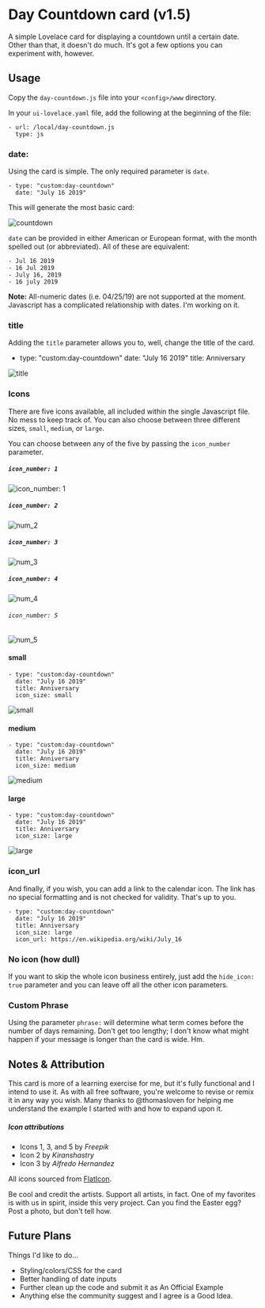# Day Countdown card (v1.5)

A simple Lovelace card for displaying a countdown until a certain date. Other than that, it doesn't do much. It's got a few options you can experiment with, however.

## Usage

Copy the `day-countdown.js` file into your `<config>/www` directory.

In your `ui-lovelace.yaml` file, add the following at the beginning of the file:

    - url: /local/day-countdown.js
      type: js
        
        
### date:

Using the card is simple. The only required parameter is `date`.

    - type: "custom:day-countdown"
      date: "July 16 2019"
      
This will generate the most basic card:


![countdown](/countdown.png)


`date` can be provided in either American or European format, with the month spelled out (or abbreviated). All of these are equivalent:

    - Jul 16 2019
    - 16 Jul 2019
    - July 16, 2019
    - 16 july 2019

**Note:** All-numeric dates (i.e. 04/25/19) are not supported at the moment. Javascript has a complicated relationship with dates. I'm working on it.

### title 
Adding the `title` parameter allows you to, well, change the title of the card.

  - type: "custom:day-countdown"
    date: "July 16 2019"
    title: Anniversary
    
![title](/title.png)
    
### Icons
There are five icons available, all included within the single Javascript file. No mess to keep track of. You can also choose between three different sizes, `small`, `medium`, or `large`.

You can choose between any of the five by passing the `icon_number` parameter. 

##### `icon_number: 1`
![icon_number: 1](/icon-1.png)

##### `icon_number: 2`
![num_2](/001-event.png)

##### `icon_number: 3`
![num_3](/004-event-1.png)

##### `icon_number: 4`
![num_4](/003-calendar-1.png)

###### `icon_number: 5`
![num_5](/005-event-2.png)


#### small
    - type: "custom:day-countdown"
      date: "July 16 2019"
      title: Anniversary
      icon_size: small
    
![small](/small.png)
    
#### medium
    - type: "custom:day-countdown"
      date: "July 16 2019"
      title: Anniversary
      icon_size: medium
    
![medium](/medium.png)
    
#### large
    - type: "custom:day-countdown"
      date: "July 16 2019"
      title: Anniversary
      icon_size: large
      
![large](/large.png)
    
### icon_url
And finally, if you wish, you can add a link to the calendar icon. The link has no special formatting and is not checked for validity. That's up to you.

    - type: "custom:day-countdown"
      date: "July 16 2019"
      title: Anniversary
      icon_size: large
      icon_url: https://en.wikipedia.org/wiki/July_16

### No icon (how dull)
If you want to skip the whole icon business entirely, just add the 
`hide_icon: true`
parameter and you can leave off all the other icon parameters.

### Custom Phrase
Using the parameter `phrase:` will determine what term comes before the number of days remaining. Don't get too lengthy; I don't know what might happen if your message is longer than the card is wide. Hm.

## Notes & Attribution
This card is more of a learning exercise for me, but it's fully functional and I intend to use it. As with all free software, you're welcome to revise or remix it in any way you wish. Many thanks to @thomasloven for helping me understand the example I started with and how to expand upon it.

##### Icon attributions
- Icons 1, 3, and 5 by *Freepik*
- Icon 2 by *Kiranshastry*
- Icon 3 by *Alfredo Hernandez*

All icons sourced from [FlatIcon](www.flaticon.com). 

Be cool and credit the artists. Support all artists, in fact. One of my favorites is with us in spirit, inside this very project. Can you find the Easter egg? Post a photo, but don't tell how. 

## Future Plans
Things I'd like to do...

- Styling/colors/CSS for the card
- Better handling of date inputs
- Further clean up the code and submit it as An Official Example
- Anything else the community suggest and I agree is a Good Idea.
